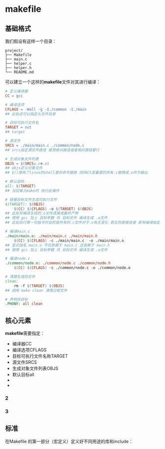 # makefile

## 基础格式

我们假设有这样一个目录：

```text
project/
├── Makefile
├── main.c
├── helper.c
├── helper.h
└── README.md
```

可以建立一个这样的**makefile**文件对其进行编译：

```makefile
# 定义编译器
CC = gcc

# 编译选项
CFLAGS = -Wall -g -I./common -I./main
## 此处还可以指定头文件目录

# 目标可执行文件名
TARGET = out
## target

# 源文件
SRCS = ./main/main.c ./common/node.c
## srcs指定源文件路径 使用绝对路径或者相对路径都行

# 生成对象文件列表
OBJS = $(SRCS:.c=.o)
## objs定义对象文件
## $()使用了linux的shell里的命令替换 将SRCS变量里的所有.c替换成.o作为输出

# 默认目标
all: $(TARGET)
## 当仅输入make时 执行此操作

# 链接目标文件生成可执行文件
$(TARGET): $(OBJS)
	$(CC) $(CFLAGS) -o $(TARGET) $(OBJS)
## 此处将编译生成的.o文件连接成最终产物
## 使用 gcc 加上 目标参数 将 目标文件 编译生成 .o文件
## 此处执行第一句指令时会检查所有的.c文件对于.o有无变化 若无则直接连接 若有编译指定项之后连接

# 编译main.c
./main/main.o: ./main/main.c ./main/main.h
	$(CC) $(CFLAGS) -c ./main/main.c  -o ./main/main.o
## 显式指名 main.o 不仅依赖于 main.c 还依赖于 main.h
## 使用 gcc 加上 目标参数 将 目标文件 编译生成 .o文件

# 编译node.c
./common/node.o: ./common/node.c ./common/node.h
	$(CC) $(CFLAGS) -c ./common/node.c -o ./common/node.o

# 清理生成的文件
clean:
	rm -f $(TARGET) $(OBJS)
## 调用 make clean 清理过程文件

# 声明伪目标
.PHONY: all clean
```

## 核心元素

**makefile**需要指定：

- 编译器CC
- 编译选项CFLAGS
- 目标可执行文件名称TARGET
- 源文件SRCS
- 生成对象文件列表OBJS
- 默认目标all
- 
- 





### 2

### 3

## 标准

在Makefile 的第一部分（宏定义）定义好不同用途的库和include：

